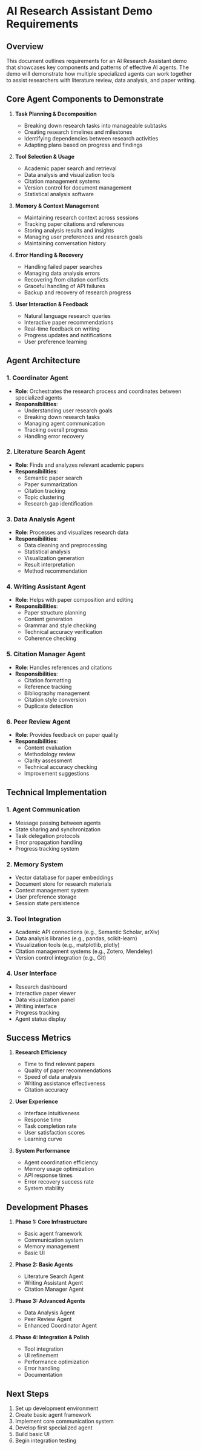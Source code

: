 # AI Research Assistant Demo Requirements

## Overview
This document outlines requirements for an AI Research Assistant demo that showcases key components and patterns of effective AI agents. The demo will demonstrate how multiple specialized agents can work together to assist researchers with literature review, data analysis, and paper writing.

## Core Agent Components to Demonstrate

1. **Task Planning & Decomposition**
   - Breaking down research tasks into manageable subtasks
   - Creating research timelines and milestones
   - Identifying dependencies between research activities
   - Adapting plans based on progress and findings

2. **Tool Selection & Usage**
   - Academic paper search and retrieval
   - Data analysis and visualization tools
   - Citation management systems
   - Version control for document management
   - Statistical analysis software

3. **Memory & Context Management**
   - Maintaining research context across sessions
   - Tracking paper citations and references
   - Storing analysis results and insights
   - Managing user preferences and research goals
   - Maintaining conversation history

4. **Error Handling & Recovery**
   - Handling failed paper searches
   - Managing data analysis errors
   - Recovering from citation conflicts
   - Graceful handling of API failures
   - Backup and recovery of research progress

5. **User Interaction & Feedback**
   - Natural language research queries
   - Interactive paper recommendations
   - Real-time feedback on writing
   - Progress updates and notifications
   - User preference learning

## Agent Architecture

### 1. Coordinator Agent
- **Role**: Orchestrates the research process and coordinates between specialized agents
- **Responsibilities**:
  - Understanding user research goals
  - Breaking down research tasks
  - Managing agent communication
  - Tracking overall progress
  - Handling error recovery

### 2. Literature Search Agent
- **Role**: Finds and analyzes relevant academic papers
- **Responsibilities**:
  - Semantic paper search
  - Paper summarization
  - Citation tracking
  - Topic clustering
  - Research gap identification

### 3. Data Analysis Agent
- **Role**: Processes and visualizes research data
- **Responsibilities**:
  - Data cleaning and preprocessing
  - Statistical analysis
  - Visualization generation
  - Result interpretation
  - Method recommendation

### 4. Writing Assistant Agent
- **Role**: Helps with paper composition and editing
- **Responsibilities**:
  - Paper structure planning
  - Content generation
  - Grammar and style checking
  - Technical accuracy verification
  - Coherence checking

### 5. Citation Manager Agent
- **Role**: Handles references and citations
- **Responsibilities**:
  - Citation formatting
  - Reference tracking
  - Bibliography management
  - Citation style conversion
  - Duplicate detection

### 6. Peer Review Agent
- **Role**: Provides feedback on paper quality
- **Responsibilities**:
  - Content evaluation
  - Methodology review
  - Clarity assessment
  - Technical accuracy checking
  - Improvement suggestions

## Technical Implementation

### 1. Agent Communication
- Message passing between agents
- State sharing and synchronization
- Task delegation protocols
- Error propagation handling
- Progress tracking system

### 2. Memory System
- Vector database for paper embeddings
- Document store for research materials
- Context management system
- User preference storage
- Session state persistence

### 3. Tool Integration
- Academic API connections (e.g., Semantic Scholar, arXiv)
- Data analysis libraries (e.g., pandas, scikit-learn)
- Visualization tools (e.g., matplotlib, plotly)
- Citation management systems (e.g., Zotero, Mendeley)
- Version control integration (e.g., Git)

### 4. User Interface
- Research dashboard
- Interactive paper viewer
- Data visualization panel
- Writing interface
- Progress tracking
- Agent status display

## Success Metrics

1. **Research Efficiency**
   - Time to find relevant papers
   - Quality of paper recommendations
   - Speed of data analysis
   - Writing assistance effectiveness
   - Citation accuracy

2. **User Experience**
   - Interface intuitiveness
   - Response time
   - Task completion rate
   - User satisfaction scores
   - Learning curve

3. **System Performance**
   - Agent coordination efficiency
   - Memory usage optimization
   - API response times
   - Error recovery success rate
   - System stability

## Development Phases

1. **Phase 1: Core Infrastructure**
   - Basic agent framework
   - Communication system
   - Memory management
   - Basic UI

2. **Phase 2: Basic Agents**
   - Literature Search Agent
   - Writing Assistant Agent
   - Citation Manager Agent

3. **Phase 3: Advanced Agents**
   - Data Analysis Agent
   - Peer Review Agent
   - Enhanced Coordinator Agent

4. **Phase 4: Integration & Polish**
   - Tool integration
   - UI refinement
   - Performance optimization
   - Error handling
   - Documentation

## Next Steps

1. Set up development environment
2. Create basic agent framework
3. Implement core communication system
4. Develop first specialized agent
5. Build basic UI
6. Begin integration testing
